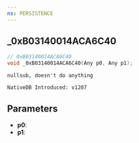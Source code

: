 ```yaml
---
ns: PERSISTENCE
---
```

## _0xB03140014ACA6C40

```c
// 0xB03140014ACA6C40
void _0xB03140014ACA6C40(Any p0, Any p1);
```

```
nullsub, doesn't do anything

NativeDB Introduced: v1207
```

## Parameters
* **p0**:
* **p1**:
